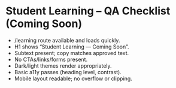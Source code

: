 # Student Learning – QA Checklist (Coming Soon)

- /learning route available and loads quickly.
- H1 shows “Student Learning — Coming Soon”.
- Subtext present; copy matches approved text.
- No CTAs/links/forms present.
- Dark/light themes render appropriately.
- Basic a11y passes (heading level, contrast).
- Mobile layout readable; no overflow or clipping.
